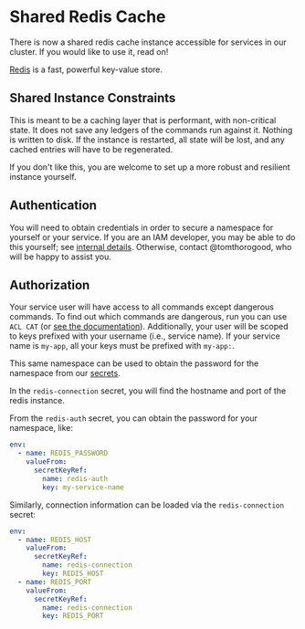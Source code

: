 # Shared Redis Cache

There is now a shared redis cache instance accessible for services in our cluster. 
If you would like to use it, read on!

[Redis] is a fast, powerful key-value store.

## Shared Instance Constraints

This is meant to be a caching layer that is performant, with non-critical state. It 
does not save any ledgers of the commands run against it. Nothing is written to disk.
If the instance is restarted, all state will be lost, and any cached entries will 
have to be regenerated. 

If you don't like this, you are welcome to set up a more robust and resilient 
instance yourself.

## Authentication

You will need to obtain credentials in order to secure 
a namespace for yourself or your service. If you are an IAM developer, 
you may be able to do this yourself; see [internal details]. 
Otherwise, contact @tomthorogood, who will be happy to assist you.

## Authorization

Your service user will have access to all commands except dangerous commands. To 
find out which commands are dangerous, run you can use `ACL CAT` (or [see the 
documentation](https://redis.io/commands/acl-cat)).
Additionally, your user will be scoped to keys prefixed with your username (i.e., 
service name). If your service name is `my-app`, all your keys must be prefixed with 
`my-app:`.

This same namespace can be used to obtain the password for the namespace from our 
[secrets].

In the `redis-connection` secret, you will find the hostname and port of the redis
instance.

From the `redis-auth` secret, you can obtain the password for your namespace, like:

```yaml
env:
  - name: REDIS_PASSWORD
    valueFrom:
      secretKeyRef:
        name: redis-auth
        key: my-service-name
```

Similarly, connection information can be loaded via the `redis-connection` secret:

```yaml
env:
  - name: REDIS_HOST
    valueFrom:
      secretKeyRef:
        name: redis-connection
        key: REDIS_HOST
  - name: REDIS_PORT
    valueFrom:
      secretKeyRef:
        name: redis-connection
        key: REDIS_PORT
```

[internal details]: https://github.com/uwit-iam/gcp-k8/tree/master/docs/redis.md
[secrets]: secrets.md
[Redis]: https://redis.io
